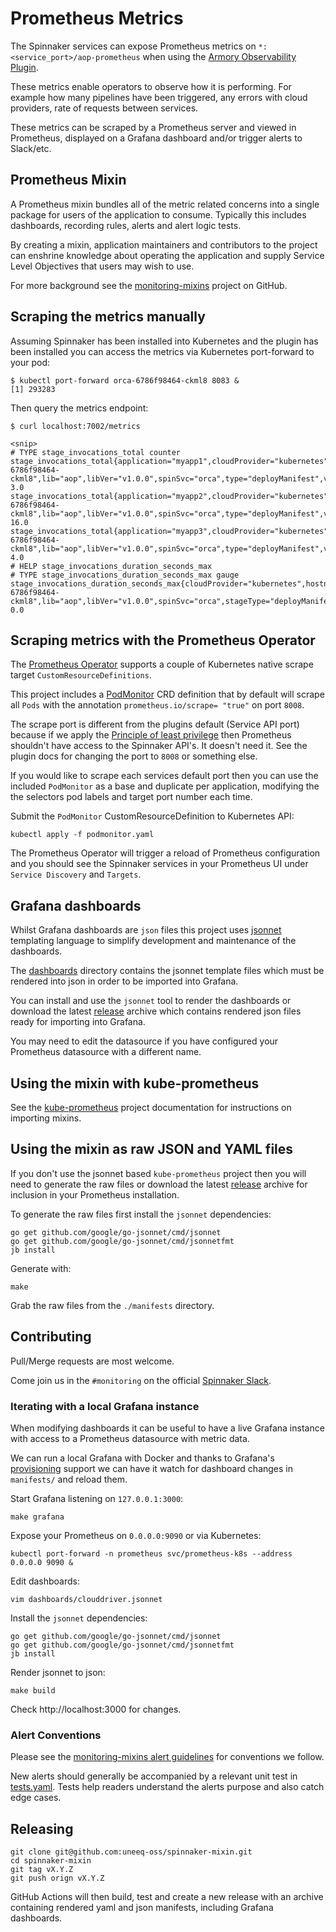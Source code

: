 # Prometheus Metrics

The Spinnaker services can expose Prometheus metrics on
`*:<service_port>/aop-prometheus` when using the [Armory Observability
Plugin](https://github.com/armory-plugins/armory-observability-plugin).

These metrics enable operators to observe how it is performing. For example
how many pipelines have been triggered, any errors with cloud providers, rate of
requests between services.

These metrics can be scraped by a Prometheus server and viewed in Prometheus,
displayed on a Grafana dashboard and/or trigger alerts to Slack/etc.

## Prometheus Mixin

A Prometheus mixin bundles all of the metric related concerns into a single
package for users of the application to consume.
Typically this includes dashboards, recording rules, alerts and alert logic
tests.

By creating a mixin, application maintainers and contributors to the project
can enshrine knowledge about operating the application and supply Service
Level Objectives that users may wish to use.

For more background see the [monitoring-mixins](https://github.com/monitoring-mixins/docs)
project on GitHub.

## Scraping the metrics manually

Assuming Spinnaker has been installed into Kubernetes and the plugin has been
installed you can access the metrics via Kubernetes port-forward to your pod:

```
$ kubectl port-forward orca-6786f98464-ckml8 8083 &
[1] 293283
```

Then query the metrics endpoint:
```
$ curl localhost:7002/metrics

<snip>
# TYPE stage_invocations_total counter
stage_invocations_total{application="myapp1",cloudProvider="kubernetes",hostname="orca-6786f98464-ckml8",lib="aop",libVer="v1.0.0",spinSvc="orca",type="deployManifest",version="1.0.0",} 3.0
stage_invocations_total{application="myapp2",cloudProvider="kubernetes",hostname="orca-6786f98464-ckml8",lib="aop",libVer="v1.0.0",spinSvc="orca",type="deployManifest",version="1.0.0",} 16.0
stage_invocations_total{application="myapp3",cloudProvider="kubernetes",hostname="orca-6786f98464-ckml8",lib="aop",libVer="v1.0.0",spinSvc="orca",type="deployManifest",version="1.0.0",} 4.0
# HELP stage_invocations_duration_seconds_max
# TYPE stage_invocations_duration_seconds_max gauge
stage_invocations_duration_seconds_max{cloudProvider="kubernetes",hostname="orca-6786f98464-ckml8",lib="aop",libVer="v1.0.0",spinSvc="orca",stageType="deployManifest",status="SUCCEEDED",version="1.0.0",} 0.0
```

## Scraping metrics with the Prometheus Operator

The [Prometheus Operator](https://github.com/coreos/prometheus-operator)
supports a couple of Kubernetes native scrape target `CustomResourceDefinitions`.

This project includes a [PodMonitor](podmonitor.yaml) CRD definition that by
default will scrape all `Pods` with the annotation `prometheus.io/scrape= "true"` on
port `8008`.

The scrape port is different from the plugins default (Service API port)
because if we apply the [Principle of least privilege](https://en.wikipedia.org/wiki/Principle_of_least_privilege)
then Prometheus shouldn't have access to the Spinnaker API's. It doesn't need
it. See the plugin docs for changing the port to `8008` or something else.

If you would like to scrape each services default port then you can use the
included `PodMonitor` as a base and duplicate per application, modifying the
the selectors pod labels and target port number each time.

Submit the `PodMonitor` CustomResourceDefinition to Kubernetes API:
```
kubectl apply -f podmonitor.yaml
```

The Prometheus Operator will trigger a reload of Prometheus configuration and
you should see the Spinnaker services in your Prometheus UI under
`Service Discovery` and `Targets`.

## Grafana dashboards

Whilst Grafana dashboards are `json` files this project uses
[jsonnet](https://jsonnet.org/) templating language to simplify development and
maintenance of the dashboards.

The [dashboards](./dashboards/) directory contains the jsonnet template files
which must be rendered into json in order to be imported into Grafana.

You can install and use the `jsonnet` tool to render the dashboards or download
the latest [release](https://github.com/uneeq-oss/spinnaker-mixin/releases)
archive which contains rendered json files ready for importing into Grafana.

You may need to edit the datasource if you have configured your Prometheus
datasource with a different name.

## Using the mixin with kube-prometheus

See the [kube-prometheus](https://github.com/coreos/kube-prometheus#kube-prometheus)
project documentation for instructions on importing mixins.

## Using the mixin as raw JSON and YAML files

If you don't use the jsonnet based `kube-prometheus` project then you will need to
generate the raw files or download the latest [release](https://github.com/uneeq-oss/spinnaker-mixin/releases)
archive for inclusion in your Prometheus installation.

To generate the raw files first install the `jsonnet` dependencies:
```
go get github.com/google/go-jsonnet/cmd/jsonnet
go get github.com/google/go-jsonnet/cmd/jsonnetfmt
jb install
```

Generate with:
```
make
```

Grab the raw files from the `./manifests` directory.

## Contributing

Pull/Merge requests are most welcome.

Come join us in the `#monitoring` on the official [Spinnaker Slack](http://join.spinnaker.io/).

### Iterating with a local Grafana instance

When modifying dashboards it can be useful to have a live Grafana
instance with access to a Prometheus datasource with metric data.

We can run a local Grafana with Docker and thanks to Grafana's
[provisioning](https://grafana.com/docs/grafana/latest/administration/provisioning/#datasources?utm_source=grafana_ds_list)
support we can have it watch for dashboard changes in
`manifests/` and reload them.

Start Grafana listening on `127.0.0.1:3000`:
```
make grafana
```

Expose your Prometheus on `0.0.0.0:9090` or via Kubernetes:
```
kubectl port-forward -n prometheus svc/prometheus-k8s --address 0.0.0.0 9090 &
```

Edit dashboards:
```
vim dashboards/clouddriver.jsonnet
```

Install the `jsonnet` dependencies:
```
go get github.com/google/go-jsonnet/cmd/jsonnet
go get github.com/google/go-jsonnet/cmd/jsonnetfmt
jb install
```

Render jsonnet to json:
```
make build
```

Check http://localhost:3000 for changes.

### Alert Conventions

Please see the
[monitoring-mixins alert guidelines](https://github.com/monitoring-mixins/docs#guidelines-for-alert-names-labels-and-annotations)
for conventions we follow.

New alerts should generally be accompanied by a relevant unit test in
[tests.yaml](./tests.yaml). Tests help readers understand the alerts purpose and
also catch edge cases.

## Releasing

```
git clone git@github.com:uneeq-oss/spinnaker-mixin.git
cd spinnaker-mixin
git tag vX.Y.Z
git push orign vX.Y.Z
```

GitHub Actions will then build, test and create a new release with an archive
containing rendered yaml and json manifests, including Grafana dashboards.
